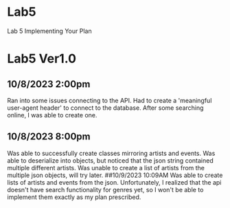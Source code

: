 # Lab5
Lab 5 Implementing Your Plan

# Lab5 Ver1.0
## 10/8/2023 2:00pm
Ran into some issues connecting to the API. Had to create a 'meaningful user-agent header' to connect to the database. After some searching online,
I was able to create one.
## 10/8/2023 8:00pm
Was able to successfully create classes mirroring artists and events. Was able to deserialize into objects, but noticed that the json string contained multiple 
different artists. Was unable to create a list of artists from the multiple json objects, will try later.
##10/9/2023 10:09AM
Was able to create lists of artists and events from the json. Unfortunately, I realized that the api doesn't have search functionality for genres yet, so I won't be able to implement them exactly as my plan prescribed.
